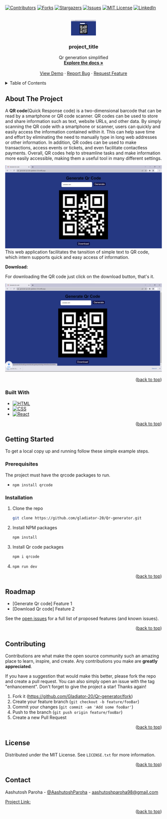 <a name="readme-top"></a>



<!-- PROJECT SHIELDS -->
<!--
*** I'm using markdown "reference style" links for readability.
*** Reference links are enclosed in brackets [ ] instead of parentheses ( ).
*** See the bottom of this document for the declaration of the reference variables
*** for contributors-url, forks-url, etc. This is an optional, concise syntax you may use.
*** https://www.markdownguide.org/basic-syntax/#reference-style-links
-->
[![Contributors][contributors-shield]][contributors-url]
[![Forks][forks-shield]][forks-url]
[![Stargazers][stars-shield]][stars-url]
[![Issues][issues-shield]][issues-url]
[![MIT License][license-shield]][license-url]
[![LinkedIn][linkedin-shield]][linkedin-url]



<!-- PROJECT LOGO -->
<br />
<div align="center">
  <a href="https://github.com/Gladiator-20/Qr-generator">
    <img src="https://github.com/Gladiator-20/Qr-generator/blob/master/Qr_codegenerator.png" alt="Logo" width="80" height="50">
  </a>

<h3 align="center">project_title</h3>

  <p align="center">
    Qr generation simplified
    <br />
    <a href="https://github.com/Gladiator-20/Qr-generator"><strong>Explore the docs »</strong></a>
    <br />
    <br />
    <a href="https://generate-qrcode-gladiator-20.netlify.app/">View Demo</a>
    ·
    <a href="https://github.com/Gladiator-20/Qr-generator/issues">Report Bug</a>
    ·
    <a href="https://github.com/Gladiator-20/Qr-generator/issues">Request Feature</a>
  </p>
</div>



<!-- TABLE OF CONTENTS -->
<details>
  <summary>Table of Contents</summary>
  <ol>
    <li>
      <a href="#about-the-project">About The Project</a>
      <ul>
        <li><a href="#built-with">Built With</a></li>
      </ul>
    </li>
    <li>
      <a href="#getting-started">Getting Started</a>
      <ul>
        <li><a href="#prerequisites">Prerequisites</a></li>
        <li><a href="#installation">Installation</a></li>
      </ul>
    </li>
    <li><a href="#roadmap">Roadmap</a></li>
    <li><a href="#contributing">Contributing</a></li>
    <li><a href="#license">License</a></li>
    <li><a href="#contact">Contact</a></li>
  </ol>
</details>



<!-- ABOUT THE PROJECT -->
## About The Project

A **QR code**(Quick Response code) is a two-dimensional barcode that can be read by a smartphone or QR code scanner. QR codes can be used to store and share information such as text, website URLs, and other data. By simply scanning the QR code with a smartphone or scanner, users can quickly and easily access the information contained within it. This can help save time and effort by eliminating the need to manually type in long web addresses or other information. In addition, QR codes can be used to make transactions, access events or tickets, and even facilitate contactless payments. Overall, QR codes help to streamline tasks and make information more easily accessible, making them a useful tool in many different settings.

![alt text](https://github.com/Gladiator-20/Qr-generator/blob/master/Qr_codegenerator.png)
This web application facilitates the tansition of simple text to QR code, which intern supports quick and easy access of information.

**Download:**

For downloading the QR code just click on the download button, that's it.

![alt text](https://github.com/Gladiator-20/Qr-generator/blob/master/Qr_codedownload.png)

<p align="right">(<a href="#readme-top">back to top</a>)</p>



### Built With

<!-- * [![Next][Next.js]][Next-url] -->
* [![HTML][HTML5]][HTML-url]
* [![CSS][CSS3]][CSS-url]
* [![React][React.js]][React-url]
<!-- * [![Vue][Vue.js]][Vue-url]
* [![Angular][Angular.io]][Angular-url]
* [![Svelte][Svelte.dev]][Svelte-url]
* [![Laravel][Laravel.com]][Laravel-url]
* [![Bootstrap][Bootstrap.com]][Bootstrap-url]
* [![JQuery][JQuery.com]][JQuery-url] -->

<p align="right">(<a href="#readme-top">back to top</a>)</p>



<!-- GETTING STARTED -->
## Getting Started

To get a local copy up and running follow these simple example steps.

### Prerequisites

The project must have the qrcode packages to run.
* ```
  npm install qrcode
  ```

### Installation

1. Clone the repo
   ```sh
   git clone https://github.com/gladiator-20/Qr-generator.git
   ```
2. Install NPM packages
   ```sh
   npm install
   ```
3. Install Qr code packages
   ```js
   npm i qrcode
   ```
4.  ```js
    npm run dev
    ```

<p align="right">(<a href="#readme-top">back to top</a>)</p>

<!-- ROADMAP -->
## Roadmap

- [Generate Qr code] Feature 1
- [Download Qr code] Feature 2
<!-- - [ ] Feature 3
    - [ ] Nested Feature -->

See the [open issues](https://github.com/gladiator-20/Qr-generator/issues) for a full list of proposed features (and known issues).

<p align="right">(<a href="#readme-top">back to top</a>)</p>



<!-- CONTRIBUTING -->
## Contributing

Contributions are what make the open source community such an amazing place to learn, inspire, and create. Any contributions you make are **greatly appreciated**.

If you have a suggestion that would make this better, please fork the repo and create a pull request. You can also simply open an issue with the tag "enhancement".
Don't forget to give the project a star! Thanks again!

1. Fork it (<https://github.com/Gladiator-20/Qr-generator/fork>)
2. Create your feature branch (`git checkout -b feature/fooBar`)
3. Commit your changes (`git commit -am 'Add some fooBar'`)
4. Push to the branch (`git push origin feature/fooBar`)
5. Create a new Pull Request

<p align="right">(<a href="#readme-top">back to top</a>)</p>



<!-- LICENSE -->
## License

Distributed under the MIT License. See `LICENSE.txt` for more information.

<p align="right">(<a href="#readme-top">back to top</a>)</p>



<!-- CONTACT -->
## Contact

Aashutosh Paroha - [@AashutoshParoha](https://twitter.com/AashutoshParoha) - aashutoshparoha98@gmail.com

[Project Link:](https://generate-qrcode-gladiator-20.netlify.app/)

<p align="right">(<a href="#readme-top">back to top</a>)</p>



<!-- ACKNOWLEDGMENTS -->
<!-- ## Acknowledgments

* []()
* []()
* []()

<p align="right">(<a href="#readme-top">back to top</a>)</p> -->



<!-- MARKDOWN LINKS & IMAGES -->
<!-- https://www.markdownguide.org/basic-syntax/#reference-style-links -->
[contributors-shield]: https://img.shields.io/github/contributors/gladiator-20/Qr-generator.svg?style=for-the-badge
[contributors-url]: https://github.com/gladiator-20/Qr-generator/graphs/contributors
[forks-shield]: https://img.shields.io/github/forks/gladiator-20/Qr-generator.svg?style=for-the-badge
[forks-url]: https://github.com/gladiator-20/Qr-generator/network/members
[stars-shield]: https://img.shields.io/github/stars/gladiator-20/Qr-generator.svg?style=for-the-badge
[stars-url]: https://github.com/gladiator-20/Qr-generator/stargazers
[issues-shield]: https://img.shields.io/github/issues/gladiator-20/Qr-generator.svg?style=for-the-badge
[issues-url]: https://github.com/gladiator-20/Qr-generator/issues
[license-shield]: https://img.shields.io/github/license/gladiator-20/Qr-generator.svg?style=for-the-badge
[license-url]: https://github.com/gladiator-20/Qr-generator/blob/master/LICENSE.txt
[linkedin-shield]: https://img.shields.io/badge/-LinkedIn-black.svg?style=for-the-badge&logo=linkedin&colorB=555
[linkedin-url]: https://linkedin.com/in/aashutoshparoha
[product-screenshot]: images/screenshot.png
[Next.js]: https://img.shields.io/badge/next.js-000000?style=for-the-badge&logo=nextdotjs&logoColor=white
[Next-url]: https://nextjs.org/
[React.js]: https://img.shields.io/badge/React-20232A?style=for-the-badge&logo=react&logoColor=61DAFB
[React-url]: https://reactjs.org/
[Vue.js]: https://img.shields.io/badge/Vue.js-35495E?style=for-the-badge&logo=vuedotjs&logoColor=4FC08D
[Vue-url]: https://vuejs.org/
[Angular.io]: https://img.shields.io/badge/Angular-DD0031?style=for-the-badge&logo=angular&logoColor=white
[Angular-url]: https://angular.io/
[Svelte.dev]: https://img.shields.io/badge/Svelte-4A4A55?style=for-the-badge&logo=svelte&logoColor=FF3E00
[Svelte-url]: https://svelte.dev/
[Laravel.com]: https://img.shields.io/badge/Laravel-FF2D20?style=for-the-badge&logo=laravel&logoColor=white
[Laravel-url]: https://laravel.com
[Bootstrap.com]: https://img.shields.io/badge/Bootstrap-563D7C?style=for-the-badge&logo=bootstrap&logoColor=white
[Bootstrap-url]: https://getbootstrap.com
[JQuery.com]: https://img.shields.io/badge/jQuery-0769AD?style=for-the-badge&logo=jquery&logoColor=white
[JQuery-url]: https://jquery.com 
[HTML5]: https://img.shields.io/badge/HTML5-E34F26?style=for-the-badge&logo=html5&logoColor=white
[HTML-url]: https://html.com
[CSS3]: https://img.shields.io/badge/CSS3-1572B6?style=for-the-badge&logo=css3&logoColor=white
[CSS-url]: https://www.w3.org/Style/CSS/Overview.en.html
